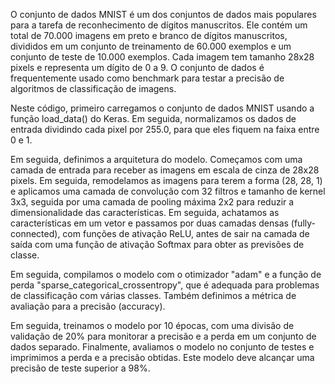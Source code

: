 O conjunto de dados MNIST é um dos conjuntos de dados mais populares para a tarefa de reconhecimento de dígitos manuscritos. Ele contém um total de 70.000 imagens em preto e branco de dígitos manuscritos, divididos em um conjunto de treinamento de 60.000 exemplos e um conjunto de teste de 10.000 exemplos. Cada imagem tem tamanho 28x28 pixels e representa um dígito de 0 a 9. O conjunto de dados é frequentemente usado como benchmark para testar a precisão de algoritmos de classificação de imagens.

Neste código, primeiro carregamos o conjunto de dados MNIST usando a função load_data() do Keras. Em seguida, normalizamos os dados de entrada dividindo cada pixel por 255.0, para que eles fiquem na faixa entre 0 e 1.

Em seguida, definimos a arquitetura do modelo. Começamos com uma camada de entrada para receber as imagens em escala de cinza de 28x28 pixels. Em seguida, remodelamos as imagens para terem a forma (28, 28, 1) e aplicamos uma camada de convolução com 32 filtros e tamanho de kernel 3x3, seguida por uma camada de pooling máxima 2x2 para reduzir a dimensionalidade das características. Em seguida, achatamos as características em um vetor e passamos por duas camadas densas (fully-connected), com funções de ativação ReLU, antes de sair na camada de saída com uma função de ativação Softmax para obter as previsões de classe.

Em seguida, compilamos o modelo com o otimizador "adam" e a função de perda "sparse_categorical_crossentropy", que é adequada para problemas de classificação com várias classes. Também definimos a métrica de avaliação para a precisão (accuracy).

Em seguida, treinamos o modelo por 10 épocas, com uma divisão de validação de 20% para monitorar a precisão e a perda em um conjunto de dados separado. Finalmente, avaliamos o modelo no conjunto de testes e imprimimos a perda e a precisão obtidas. Este modelo deve alcançar uma precisão de teste superior a 98%.
